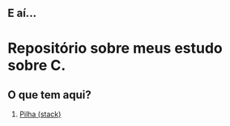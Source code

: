 <h2>E aí...</h2>
<h1>Repositório sobre meus estudo sobre C.</h1>
<h2>O que tem aqui?</h2>
<ol>
  
  <li><a href="https://github.com/GustavoGomesDias/estudos-c/tree/master/pilha">Pilha (stack)</a></li>

</ol>
